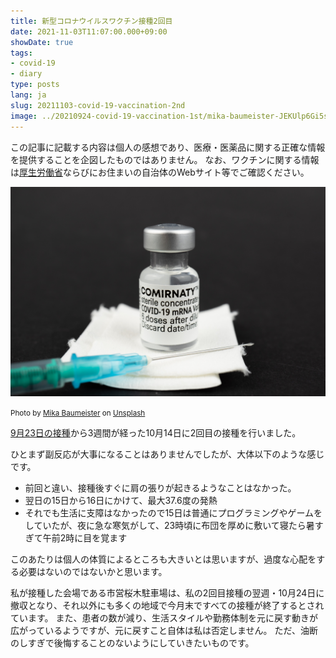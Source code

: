 ```yaml
---
title: 新型コロナウイルスワクチン接種2回目
date: 2021-11-03T11:07:00.000+09:00
showDate: true
tags:
- covid-19
- diary
type: posts
lang: ja
slug: 20211103-covid-19-vaccination-2nd
image: ../20210924-covid-19-vaccination-1st/mika-baumeister-JEKUlp6Gi5s-unsplash.jpg
---
```

<div class="alert alert-warning"><p class="block">
この記事に記載する内容は個人の感想であり、医療・医薬品に関する正確な情報を提供することを企図したものではありません。
なお、ワクチンに関する情報は<a href="https://www.mhlw.go.jp/stf/seisakunitsuite/bunya/vaccine_00184.html">厚生労働省</a>ならびにお住まいの自治体のWebサイト等でご確認ください。
</p></div>

![ワクチンのイメージ](../20210924-covid-19-vaccination-1st/mika-baumeister-JEKUlp6Gi5s-unsplash.jpg)

<small>Photo by <a href="https://unsplash.com/@mbaumi?utm_source=unsplash&utm_medium=referral&utm_content=creditCopyText">Mika Baumeister</a> on <a href="https://unsplash.com/s/photos/vaccine?utm_source=unsplash&utm_medium=referral&utm_content=creditCopyText">Unsplash</a></small>

[9月23日の接種](/ja/posts/20210924-covid-19-vaccination-1st)から3週間が経った10月14日に2回目の接種を行いました。

ひとまず副反応が大事になることはありませんでしたが、大体以下のような感じです。

- 前回と違い、接種後すぐに肩の張りが起きるようなことはなかった。
- 翌日の15日から16日にかけて、最大37.6度の発熱
- それでも生活に支障はなかったので15日は普通にプログラミングやゲームをしていたが、夜に急な寒気がして、23時頃に布団を厚めに敷いて寝たら暑すぎて午前2時に目を覚ます

このあたりは個人の体質によるところも大きいとは思いますが、過度な心配をする必要はないのではないかと思います。

私が接種した会場である市営桜木駐車場は、私の2回目接種の翌週・10月24日に撤収となり、それ以外にも多くの地域で今月末ですべての接種が終了するとされています。
また、患者の数が減り、生活スタイルや勤務体制を元に戻す動きが広がっているようですが、元に戻すこと自体は私は否定しません。
ただ、油断のしすぎで後悔することのないようにしていきたいものです。
